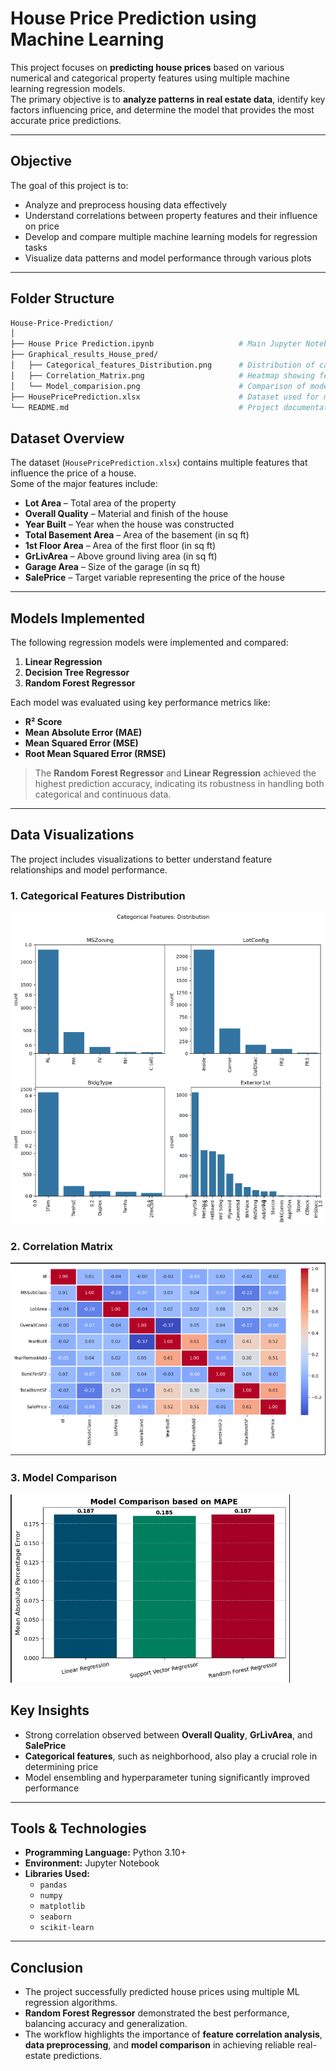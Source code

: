 #  House Price Prediction using Machine Learning

This project focuses on **predicting house prices** based on various numerical and categorical property features using multiple machine learning regression models.  
The primary objective is to **analyze patterns in real estate data**, identify key factors influencing price, and determine the model that provides the most accurate price predictions.

---

##  Objective

The goal of this project is to:
- Analyze and preprocess housing data effectively  
- Understand correlations between property features and their influence on price  
- Develop and compare multiple machine learning models for regression tasks  
- Visualize data patterns and model performance through various plots  

---
##  Folder Structure

```bash
House-Price-Prediction/
│
├── House Price Prediction.ipynb                   # Main Jupyter Notebook with analysis, model building & evaluation
├── Graphical_results_House_pred/
│   ├── Categorical_features_Distribution.png      # Distribution of categorical variables
│   ├── Correlation_Matrix.png                     # Heatmap showing feature correlations
│   └── Model_comparision.png                      # Comparison of model performance metrics                 
├── HousePricePrediction.xlsx                      # Dataset used for model training and testing
└── README.md                                      # Project documentation file
```


##  Dataset Overview

The dataset (`HousePricePrediction.xlsx`) contains multiple features that influence the price of a house.  
Some of the major features include:

- **Lot Area** – Total area of the property  
- **Overall Quality** – Material and finish of the house  
- **Year Built** – Year when the house was constructed  
- **Total Basement Area** – Area of the basement (in sq ft)  
- **1st Floor Area** – Area of the first floor (in sq ft)  
- **GrLivArea** – Above ground living area (in sq ft)  
- **Garage Area** – Size of the garage (in sq ft)  
- **SalePrice** – Target variable representing the price of the house  

---

##  Models Implemented

The following regression models were implemented and compared:

1. **Linear Regression**  
2. **Decision Tree Regressor**  
3. **Random Forest Regressor**  

Each model was evaluated using key performance metrics like:
- **R² Score**
- **Mean Absolute Error (MAE)**
- **Mean Squared Error (MSE)**
- **Root Mean Squared Error (RMSE)**

> The **Random Forest Regressor** and **Linear Regression**  achieved the highest prediction accuracy, indicating its robustness in handling both categorical and continuous data.

---

##  Data Visualizations

The project includes visualizations to better understand feature relationships and model performance.

### 1. Categorical Features Distribution  
![Categorical Features Distribution](./Graphical_results_House_pred/Categorical_features_Distribution.png)

### 2. Correlation Matrix  
![Correlation Matrix](./Graphical_results_House_pred/Correlation_Matrix.png)

### 3. Model Comparison  
![Model Comparison](./Graphical_results_House_pred/Model_comparision.png)

##  Key Insights

- Strong correlation observed between **Overall Quality**, **GrLivArea**, and **SalePrice**  
- **Categorical features**, such as neighborhood, also play a crucial role in determining price  
- Model ensembling and hyperparameter tuning significantly improved performance  

---

##  Tools & Technologies

- **Programming Language:** Python 3.10+  
- **Environment:** Jupyter Notebook  
- **Libraries Used:**
  - `pandas`
  - `numpy`
  - `matplotlib`
  - `seaborn`
  - `scikit-learn`

---

##  Conclusion

- The project successfully predicted house prices using multiple ML regression algorithms.  
- **Random Forest Regressor** demonstrated the best performance, balancing accuracy and generalization.  
- The workflow highlights the importance of **feature correlation analysis**, **data preprocessing**, and **model comparison** in achieving reliable real-estate predictions.

